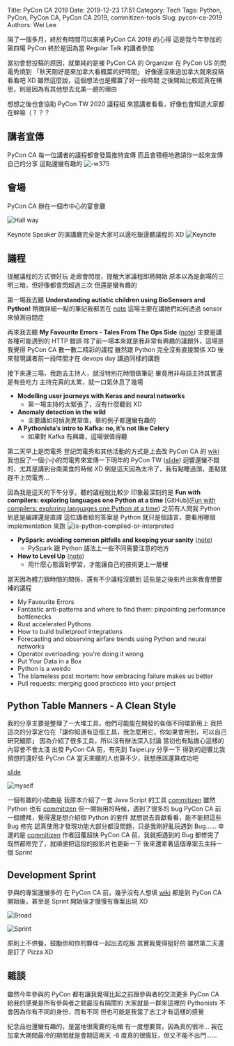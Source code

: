 Title: PyCon CA 2019
Date: 2019-12-23 17:51
Category: Tech
Tags: Python, PyCon, PyCon CA, PyCon CA 2019, commitizen-tools
Slug: pycon-ca-2019
Authors: Wei Lee

隔了一個多月，終於有時間可以來補 PyCon CA 2019 的心得
這是我今年參加的第四場 PyCon
終於是因為當 Regular Talk 的講者參加

<!--more-->

當初會想投稿的原因，就單純的是被 PyCon CA 的 Organizer 在 PyCon US 的閃電秀燒到
「秋天剛好是來加拿大看楓葉的好時間」
好像還沒來過加拿大就來投稿看看吧 XD
雖然這麼說，這個想法也是擱置了好一段時間
之後開始比較認真在構思，則是因為有其他想去北美一趟的理由

想想之後也會協助 PyCon TW 2020 議程組
來當講者看看，好像也會知道大家都在幹嘛（？？？

## 講者宣傳
PyCon CA 每一位講者的議程都會發篇推特宣傳
而且會積極地邀請你一起來宣傳自己的分享
這點還蠻有趣的
![-w375](/images/posts-image/2019-12-23-pycon-ca-2019/15720217074612.jpg)

## 會場
PyCon CA 辦在一個市中心的宴會廳

![Hall way](/images/posts-image/2019-12-23-pycon-ca-2019/15770893363222.jpg)

Keynote Speaker 的演講廳完全是大家可以邊吃飯邊聽議程的 XD
![Keynote](/images/posts-image/2019-12-23-pycon-ca-2019/15770893540925.jpg)

## 議程
提醒議程的方式很好玩
走廊會閃燈，提醒大家議程即將開始
原本以為是劇場的三明三暗，但好像都會閃超過三次
但還是蠻有趣的

第一場我去聽 **Understanding autistic children using BioSensors and Python!**
稍微詳細一點的筆記我都丟在 [note](https://wei-lee.me/pycon-note/posts/pycon-ca-2019/2019/12/understanding-autistic-children-using-bioSensors-and-python/)
這場主要在講她們如何透過 sensor 來偵測自閉症

再來我去聽 **My Favourite Errors - Tales From The Ops Side** ([note](https://wei-lee.me/pycon-note/posts/pycon-ca-2019/2019/12/my-favourite-errors/))
主要是講各種可能遇到的 HTTP 錯誤
除了前一場本來就是我非常有興趣的議題外，這場是我覺得 PyCon CA 數一數二精彩的議程
雖然跟 Python 完全沒有直接關係 XD
後來發現講者前一段時間才在 devops day 講過同樣的講題

接下來連三場，我跑去主持人，就沒特別花時間做筆記
畢竟用非母語主持其實還是有些吃力
主持完真的太累，就一口氣休息了幾場

* **Modelling user journeys with Keras and neural networks**
    * 第一場主持的太緊張了，沒有什麼聽到 XD
* **Anomaly detection in the wild**
    * 主要講如何偵測異常值，舉的例子都還蠻有趣的
* **A Pythonista’s intro to Kafka: no, it’s not like Celery**
    * 如果對 Kafka 有興趣，這場很值得聽

第二天早上是閃電秀
登記閃電秀和其他活動的方式是上去改 PyCon CA 的 [wiki](https://github.com/pyconca/2019-wiki)
我也投了一個小小的閃電秀來宣傳一下明年的 PyCon TW ([slide](https://speakerdeck.com/leew/pycon-tw-2020-at-pycon-ca-2019))
迴響還蠻不錯的，尤其是講到台南美食的時候 XD
倒是這天因為太冷了，我有點睡過頭，差點就趕不上閃電秀...

因為我是這天的下午分享，聽的議程就比較少
印象最深刻的是 **Fun with compilers: exploring languages one Python at a time**
[GitHub]([Fun with compilers: exploring languages one Python at a time](https://github.com/pdmccormick/pyconca2019-fun-with-compilers))
之前有人問我 Python 到底是編譯還是直譯
這位講者給的答案是 Python 就只是個語言，要看用哪個 implementation 來跑
![is-python-compiled-or-interpreted](/images/posts-image/2019-12-23-pycon-ca-2019/15770893777395.jpg)

* **PySpark: avoiding common pitfalls and keeping your sanity** ([note](https://wei-lee.me/pycon-note/posts/pycon-ca-2019/2019/12/pyspark-avoiding-common-pitfalls-and-keeping-your-sanity/))
    * PySpark 跟 Python 語法上一些不同需要注意的地方
* **How to Level Up** ([note](https://wei-lee.me/pycon-note/posts/pycon-ca-2019/2019/12/how-to-level-up/))
    * 用什麼心態面對學習，才能讓自己的技術更上一層樓

當天因為體力跟時間的關係，還有不少議程沒聽到
這些是之後影片出來我會想要補的議程

* My Favourite Errors
* Fantastic anti-patterns and where to find them: pinpointing performance bottlenecks
* Rust accelerated Pythons
* How to build bulletproof integrations
* Forecasting and observing airfare trends using Python and neural networks
* Operator overloading: you're doing it wrong
* Put Your Data in a Box
* Python is a weirdo
* The blameless post mortem: how embracing failure makes us better
* Pull requests: merging good practices into your project

## Python Table Manners - A Clean Style
我的分享主要是整理了一大堆工具，他們可能能在開發的各個不同環節用上
我把這次的分享定位在「讓你知道有這個工具，我怎麼用它，你如果會用到，可以自己研究細節」
因為介紹了很多工具，所以沒有辦法深入討論
當初也有點擔心這樣的內容會不會太淺
出發 PyCon CA 前，有先到 Taipei.py 分享一下
得到的迴響比我預想的還好些
PyCon CA 當天來聽的人也算不少，我想應該還算成功吧

[slide](https://speakerdeck.com/leew/python-table-manners-a-clean-style-at-pycon-ca-2019)

![myself](/images/posts-image/2019-12-23-pycon-ca-2019/15770893864623.jpg)

一個有趣的小插曲是
我原本介紹了一套 Java Script 的工具 [commitizen](https://github.com/commitizen)
雖然 Python 也有 [commitizen](https://github.com/Woile/commitizen)
但一開始用的時候，遇到了很多的 bug
PyCon CA 前一個禮拜，覺得還是想介紹個 Python 的套件
就想說去貢獻看看，能不能把這些 Bug 修完
認真使用才發現功能大部分都沒問題，只是我剛好亂玩遇到 Bug......
幸運的是 [commitizen](https://github.com/Woile/commitizen) 作者回覆超快
PyCon CA 前，我就把遇到的 Bug 都修完了
既然都修完了，就順便把這段的投影片也更新一下
後來還拿著這個專案去主持一個 Sprint

## Development Sprint
參與的專案還蠻多的
在 PyCon CA 前，幾乎沒有人想填 [wiki](https://github.com/pyconca/2019-wiki)
都是到 PyCon CA 開始後，甚至是 Sprint 開始後才慢慢有專案出現 XD

![Broad](/images/posts-image/2019-12-23-pycon-ca-2019/15770894153368.jpg)

![Sprint](/images/posts-image/2019-12-23-pycon-ca-2019/15770894201423.jpg)

原則上不供餐，鼓勵你和你的夥伴一起出去吃飯
其實我覺得挺好的
雖然第二天還是訂了 Pizza XD

## 雜談
雖然今年參與的 PyCon 都有讓我覺得比起之前跟參與者的交流更多
PyCon CA 給我的感覺是所有參與者之間最沒有隔閡的
大家就是一群來這裡的 Pythonists
不會因為你有不同的身份，而有不同
但也可能是我當了志工才有這樣的感覺

紀念品也還蠻有趣的，是當地很需要的毛帽
有一度想要買，因為真的很冷...
我在加拿大期間最冷的期間就是會期這兩天
-8 度真的很瘋狂，但又不能不出門......
